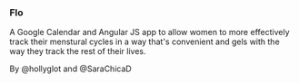 ### Flo

A Google Calendar and Angular JS app to allow women to more effectively track their menstural cycles in a way that's convenient and gels with the way they track the rest of their lives.

By @hollyglot and @SaraChicaD